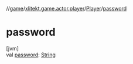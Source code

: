 //[game](../../../index.md)/[xlitekt.game.actor.player](../index.md)/[Player](index.md)/[password](password.md)

# password

[jvm]\
val [password](password.md): [String](https://kotlinlang.org/api/latest/jvm/stdlib/kotlin/-string/index.html)

